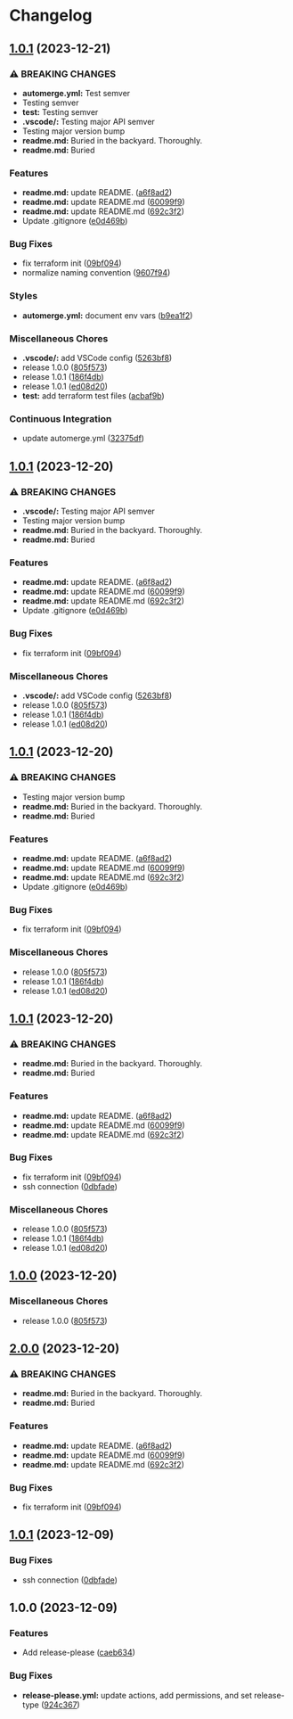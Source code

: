 # Changelog

## [1.0.1](https://github.com/pythoninthegrass/tf_multipass/compare/v1.0.1...v1.0.1) (2023-12-21)


### ⚠ BREAKING CHANGES

* **automerge.yml:** Test semver
* Testing semver
* **test:** Testing semver
* **.vscode/:** Testing major API semver
* Testing major version bump
* **readme.md:** Buried in the backyard. Thoroughly.
* **readme.md:** Buried

### Features

* **readme.md:** update README. ([a6f8ad2](https://github.com/pythoninthegrass/tf_multipass/commit/a6f8ad2704b564cf3d15c75d42a3a02026ff0b5c))
* **readme.md:** update README.md ([60099f9](https://github.com/pythoninthegrass/tf_multipass/commit/60099f937aab3fc030e2361c5009e18471392979))
* **readme.md:** update README.md ([692c3f2](https://github.com/pythoninthegrass/tf_multipass/commit/692c3f25dbf29d1de1b9b5391d73fbeee8b5c110))
* Update .gitignore ([e0d469b](https://github.com/pythoninthegrass/tf_multipass/commit/e0d469b13ecce7fd8c8e80bc59a88ff2fee775c4))


### Bug Fixes

* fix terraform init ([09bf094](https://github.com/pythoninthegrass/tf_multipass/commit/09bf094a9eb6370d011d4ad6aac851122ad6b3e6))
* normalize naming convention ([9607f94](https://github.com/pythoninthegrass/tf_multipass/commit/9607f9486b3bd6468706f338e85e90b98ab1e4d0))


### Styles

* **automerge.yml:** document env vars ([b9ea1f2](https://github.com/pythoninthegrass/tf_multipass/commit/b9ea1f2e8772e647d84514e3d80c0de908159db3))


### Miscellaneous Chores

* **.vscode/:** add VSCode config ([5263bf8](https://github.com/pythoninthegrass/tf_multipass/commit/5263bf85cf2a49342da168fd9e7079ad058961d1))
* release 1.0.0 ([805f573](https://github.com/pythoninthegrass/tf_multipass/commit/805f573e686761f5992119308b2fca6259ca030e))
* release 1.0.1 ([186f4db](https://github.com/pythoninthegrass/tf_multipass/commit/186f4db03b891452d2feaea9cfcf5511c09384e1))
* release 1.0.1 ([ed08d20](https://github.com/pythoninthegrass/tf_multipass/commit/ed08d20ab8ed7366c38c1f64b2e449cab9fadee2))
* **test:** add terraform test files ([acbaf9b](https://github.com/pythoninthegrass/tf_multipass/commit/acbaf9be7b6f24c68710f8f938cf2b79f29673f9))


### Continuous Integration

* update automerge.yml ([32375df](https://github.com/pythoninthegrass/tf_multipass/commit/32375dfc11647e5a3d1d027950c2d716fdbf852e))

## [1.0.1](https://github.com/pythoninthegrass/tf_multipass/compare/v1.0.1...v1.0.1) (2023-12-20)


### ⚠ BREAKING CHANGES

* **.vscode/:** Testing major API semver
* Testing major version bump
* **readme.md:** Buried in the backyard. Thoroughly.
* **readme.md:** Buried

### Features

* **readme.md:** update README. ([a6f8ad2](https://github.com/pythoninthegrass/tf_multipass/commit/a6f8ad2704b564cf3d15c75d42a3a02026ff0b5c))
* **readme.md:** update README.md ([60099f9](https://github.com/pythoninthegrass/tf_multipass/commit/60099f937aab3fc030e2361c5009e18471392979))
* **readme.md:** update README.md ([692c3f2](https://github.com/pythoninthegrass/tf_multipass/commit/692c3f25dbf29d1de1b9b5391d73fbeee8b5c110))
* Update .gitignore ([e0d469b](https://github.com/pythoninthegrass/tf_multipass/commit/e0d469b13ecce7fd8c8e80bc59a88ff2fee775c4))


### Bug Fixes

* fix terraform init ([09bf094](https://github.com/pythoninthegrass/tf_multipass/commit/09bf094a9eb6370d011d4ad6aac851122ad6b3e6))


### Miscellaneous Chores

* **.vscode/:** add VSCode config ([5263bf8](https://github.com/pythoninthegrass/tf_multipass/commit/5263bf85cf2a49342da168fd9e7079ad058961d1))
* release 1.0.0 ([805f573](https://github.com/pythoninthegrass/tf_multipass/commit/805f573e686761f5992119308b2fca6259ca030e))
* release 1.0.1 ([186f4db](https://github.com/pythoninthegrass/tf_multipass/commit/186f4db03b891452d2feaea9cfcf5511c09384e1))
* release 1.0.1 ([ed08d20](https://github.com/pythoninthegrass/tf_multipass/commit/ed08d20ab8ed7366c38c1f64b2e449cab9fadee2))

## [1.0.1](https://github.com/pythoninthegrass/tf_multipass/compare/v1.0.1...v1.0.1) (2023-12-20)


### ⚠ BREAKING CHANGES

* Testing major version bump
* **readme.md:** Buried in the backyard. Thoroughly.
* **readme.md:** Buried

### Features

* **readme.md:** update README. ([a6f8ad2](https://github.com/pythoninthegrass/tf_multipass/commit/a6f8ad2704b564cf3d15c75d42a3a02026ff0b5c))
* **readme.md:** update README.md ([60099f9](https://github.com/pythoninthegrass/tf_multipass/commit/60099f937aab3fc030e2361c5009e18471392979))
* **readme.md:** update README.md ([692c3f2](https://github.com/pythoninthegrass/tf_multipass/commit/692c3f25dbf29d1de1b9b5391d73fbeee8b5c110))
* Update .gitignore ([e0d469b](https://github.com/pythoninthegrass/tf_multipass/commit/e0d469b13ecce7fd8c8e80bc59a88ff2fee775c4))


### Bug Fixes

* fix terraform init ([09bf094](https://github.com/pythoninthegrass/tf_multipass/commit/09bf094a9eb6370d011d4ad6aac851122ad6b3e6))


### Miscellaneous Chores

* release 1.0.0 ([805f573](https://github.com/pythoninthegrass/tf_multipass/commit/805f573e686761f5992119308b2fca6259ca030e))
* release 1.0.1 ([186f4db](https://github.com/pythoninthegrass/tf_multipass/commit/186f4db03b891452d2feaea9cfcf5511c09384e1))
* release 1.0.1 ([ed08d20](https://github.com/pythoninthegrass/tf_multipass/commit/ed08d20ab8ed7366c38c1f64b2e449cab9fadee2))

## [1.0.1](https://github.com/pythoninthegrass/tf_multipass/compare/v1.0.0...v1.0.1) (2023-12-20)


### ⚠ BREAKING CHANGES

* **readme.md:** Buried in the backyard. Thoroughly.
* **readme.md:** Buried

### Features

* **readme.md:** update README. ([a6f8ad2](https://github.com/pythoninthegrass/tf_multipass/commit/a6f8ad2704b564cf3d15c75d42a3a02026ff0b5c))
* **readme.md:** update README.md ([60099f9](https://github.com/pythoninthegrass/tf_multipass/commit/60099f937aab3fc030e2361c5009e18471392979))
* **readme.md:** update README.md ([692c3f2](https://github.com/pythoninthegrass/tf_multipass/commit/692c3f25dbf29d1de1b9b5391d73fbeee8b5c110))


### Bug Fixes

* fix terraform init ([09bf094](https://github.com/pythoninthegrass/tf_multipass/commit/09bf094a9eb6370d011d4ad6aac851122ad6b3e6))
* ssh connection ([0dbfade](https://github.com/pythoninthegrass/tf_multipass/commit/0dbfadeea6afda6a7008d7f02faddd42dec99a05))


### Miscellaneous Chores

* release 1.0.0 ([805f573](https://github.com/pythoninthegrass/tf_multipass/commit/805f573e686761f5992119308b2fca6259ca030e))
* release 1.0.1 ([186f4db](https://github.com/pythoninthegrass/tf_multipass/commit/186f4db03b891452d2feaea9cfcf5511c09384e1))
* release 1.0.1 ([ed08d20](https://github.com/pythoninthegrass/tf_multipass/commit/ed08d20ab8ed7366c38c1f64b2e449cab9fadee2))

## [1.0.0](https://github.com/pythoninthegrass/tf_multipass/compare/v2.0.0...v1.0.0) (2023-12-20)


### Miscellaneous Chores

* release 1.0.0 ([805f573](https://github.com/pythoninthegrass/tf_multipass/commit/805f573e686761f5992119308b2fca6259ca030e))

## [2.0.0](https://github.com/pythoninthegrass/tf_multipass/compare/v1.0.1...v2.0.0) (2023-12-20)


### ⚠ BREAKING CHANGES

* **readme.md:** Buried in the backyard. Thoroughly.
* **readme.md:** Buried

### Features

* **readme.md:** update README. ([a6f8ad2](https://github.com/pythoninthegrass/tf_multipass/commit/a6f8ad2704b564cf3d15c75d42a3a02026ff0b5c))
* **readme.md:** update README.md ([60099f9](https://github.com/pythoninthegrass/tf_multipass/commit/60099f937aab3fc030e2361c5009e18471392979))
* **readme.md:** update README.md ([692c3f2](https://github.com/pythoninthegrass/tf_multipass/commit/692c3f25dbf29d1de1b9b5391d73fbeee8b5c110))


### Bug Fixes

* fix terraform init ([09bf094](https://github.com/pythoninthegrass/tf_multipass/commit/09bf094a9eb6370d011d4ad6aac851122ad6b3e6))

## [1.0.1](https://github.com/pythoninthegrass/tf_multipass/compare/v1.0.0...v1.0.1) (2023-12-09)


### Bug Fixes

* ssh connection ([0dbfade](https://github.com/pythoninthegrass/tf_multipass/commit/0dbfadeea6afda6a7008d7f02faddd42dec99a05))

## 1.0.0 (2023-12-09)


### Features

* Add release-please ([caeb634](https://github.com/pythoninthegrass/tf_multipass/commit/caeb63444d0c5d436dee592a9ad2ff557d369577))


### Bug Fixes

* **release-please.yml:** update actions, add permissions, and set release-type ([924c367](https://github.com/pythoninthegrass/tf_multipass/commit/924c3676b224e623eb2a19f65eeaffdcd231fb9e))
